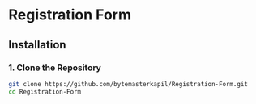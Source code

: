 # Registration Form


## Installation

### 1. Clone the Repository

```bash
git clone https://github.com/bytemasterkapil/Registration-Form.git
cd Registration-Form

